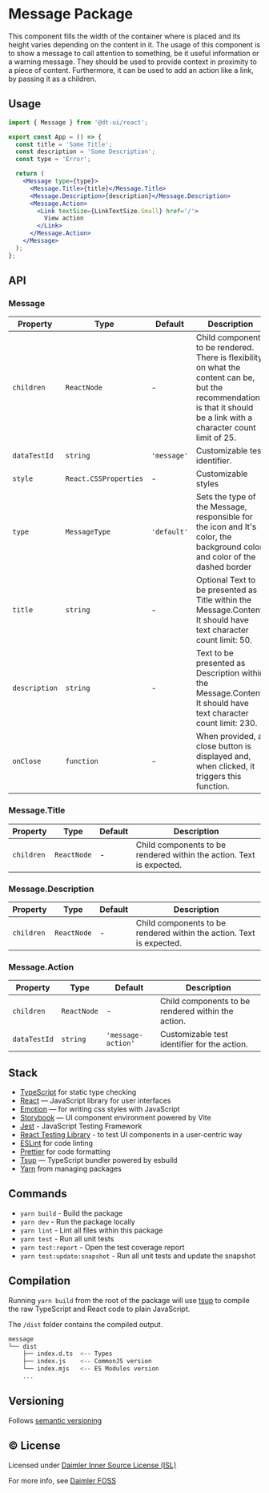 # Message Package

This component fills the width of the container where is placed and its height varies depending on the content in it.
The usage of this component is to show a message to call attention to something, be it useful information or a warning message. They should be used to provide context in proximity to a piece of content.
Furthermore, it can be used to add an action like a link, by passing it as a children.

## Usage

```jsx
import { Message } from '@dt-ui/react';

export const App = () => {
  const title = 'Some Title';
  const description = 'Some Description';
  const type = 'Error';

  return (
    <Message type={type}>
      <Message.Title>{title}</Message.Title>
      <Message.Description>{description}</Message.Description>
      <Message.Action>
        <Link textSize={LinkTextSize.Small} href='/'>
          View action
        </Link>
      </Message.Action>
    </Message>
  );
};
```

## API

### Message

| Property      | Type                  | Default     | Description                                                                                                                                                              |
| ------------- | --------------------- | ----------- | ------------------------------------------------------------------------------------------------------------------------------------------------------------------------ |
| `children`    | `ReactNode`           | -           | Child components to be rendered. There is flexibility on what the content can be, but the recommendation is that it should be a link with a character count limit of 25. |
| `dataTestId`  | `string`              | `'message'` | Customizable test identifier.                                                                                                                                            |
| `style`       | `React.CSSProperties` | -           | Customizable styles                                                                                                                                                      |
| `type`        | `MessageType`         | `'default'` | Sets the type of the Message, responsible for the icon and It's color, the background color and color of the dashed border                                               |
| `title`       | `string`              | -           | Optional Text to be presented as Title within the Message.Content, It should have text character count limit: 50.                                                        |
| `description` | `string`              | -           | Text to be presented as Description within the Message.Content, It should have text character count limit: 230.                                                          |
| `onClose`     | `function`            | -           | When provided, a close button is displayed and, when clicked, it triggers this function.                                                                                 |

### Message.Title

| Property   | Type        | Default | Description                                                          |
| ---------- | ----------- | ------- | -------------------------------------------------------------------- |
| `children` | `ReactNode` | -       | Child components to be rendered within the action. Text is expected. |

### Message.Description

| Property   | Type        | Default | Description                                                          |
| ---------- | ----------- | ------- | -------------------------------------------------------------------- |
| `children` | `ReactNode` | -       | Child components to be rendered within the action. Text is expected. |

### Message.Action

| Property     | Type        | Default            | Description                                        |
| ------------ | ----------- | ------------------ | -------------------------------------------------- |
| `children`   | `ReactNode` | -                  | Child components to be rendered within the action. |
| `dataTestId` | `string`    | `'message-action'` | Customizable test identifier for the action.       |

## Stack

- [TypeScript](https://www.typescriptlang.org/) for static type checking
- [React](https://reactjs.org/) — JavaScript library for user interfaces
- [Emotion](https://emotion.sh/docs/introduction) — for writing css styles with JavaScript
- [Storybook](https://storybook.js.org/) — UI component environment powered by Vite
- [Jest](https://jestjs.io/) - JavaScript Testing Framework
- [React Testing Library](https://testing-library.com/) - to test UI components in a user-centric way
- [ESLint](https://eslint.org/) for code linting
- [Prettier](https://prettier.io) for code formatting
- [Tsup](https://github.com/egoist/tsup) — TypeScript bundler powered by esbuild
- [Yarn](https://yarnpkg.com/) from managing packages

## Commands

- `yarn build` - Build the package
- `yarn dev` - Run the package locally
- `yarn lint` - Lint all files within this package
- `yarn test` - Run all unit tests
- `yarn test:report` - Open the test coverage report
- `yarn test:update:snapshot` - Run all unit tests and update the snapshot

## Compilation

Running `yarn build` from the root of the package will use [tsup](https://tsup.egoist.dev/) to compile the raw TypeScript and React code to plain JavaScript.

The `/dist` folder contains the compiled output.

```bash
message
└── dist
    ├── index.d.ts  <-- Types
    ├── index.js    <-- CommonJS version
    └── index.mjs   <-- ES Modules version
    ...
```

## Versioning

Follows [semantic versioning](https://semver.org/)

## &copy; License

Licensed under [Daimler Inner Source License (ISL)](LICENSE.md)

For more info, see [Daimler FOSS](https://git.t3.daimlertruck.com/tbf/daimler-inner-source-license)
